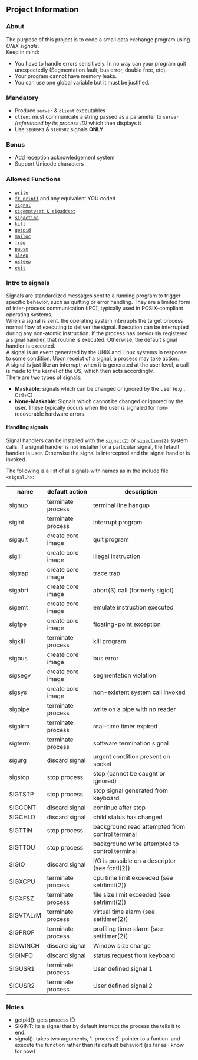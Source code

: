 ## Project Information

### About

The purpose of this project is to code a small data exchange program using *UNIX signals*. \
Keep in mind:
- You have to handle errors sensitively. In no way can your program quit unexpectedly (Segmentation fault, bus error, double free, etc).
- Your program cannot have memory leaks.
- You can use one global variable but it must be justified.

### Mandatory

- Produce `server` & `client` executables
- `client` must communicate a string passed as a parameter to `server` *(referenced by its process ID)* which then displays it
- Use `SIGUSR1` & `SIGUSR2` signals **ONLY**

### Bonus

- Add reception acknowledgement system
- Support Unicode characters

### Allowed Functions
- [`write`](https://man7.org/linux/man-pages/man2/write.2.html)
- [`ft_printf`](https://github.com/achrafelkhnissi/1337/tree/master/42curses/ft_printf) and any equivalent YOU coded
- [`signal`](https://man7.org/linux/man-pages/man2/signal.2.html)
- [`sigemptyset & sigaddset`](https://man7.org/linux/man-pages/man3/sigsetops.3.html)
- [`sigaction`](https://man7.org/linux/man-pages/man2/sigaction.2.html)
- [`kill`](https://man7.org/linux/man-pages/man2/kill.2.html)
- [`getpid`](https://man7.org/linux/man-pages/man2/getpid.2.html)
- [`malloc`](https://man7.org/linux/man-pages/man3/free.3.html)
- [`free`](https://man7.org/linux/man-pages/man3/free.3.html)
- [`pause`](https://man7.org/linux/man-pages/man2/pause.2.html)
- [`sleep`](https://man7.org/linux/man-pages/man3/sleep.3.html)
- [`usleep`](https://man7.org/linux/man-pages/man3/usleep.3.html)
- [`exit`](https://man7.org/linux/man-pages/man3/exit.3.html)

### Intro to signals

Signals are standardized messages sent to a running program to trigger specific behavior, such as quitting or error handling. They are a limited form of inter-process communication (IPC), typically used in POSIX-compliant operating systems. \
When a signal is sent. the operating system interrupts the target process normal flow of executing to deliver the signal. Execution can be interrupted during any non-atomic instruction. If the process has previously registered a signal handler,  that routine is executed. Otherwise, the default signal handler is executed. \
A signal is an event generated by the UNIX and Linux systems in response to some condition. Upon receipt of a signal, a process may take action. \
A signal is just like an interrupt; when it is generated at the user level, a call is made to the kernel of the OS, which then acts accordingly. \
There are two types of signals:
- __Maskable__: signals which can be changed or ignored by the user (e.g., Ctrl+C)
- __None-Maskable__: Signals which cannot be changed or ignored by the user. These typically occurs when the user is signaled for non-recoverable hardware errors.

#### Handling signals
Signal handlers can be installed with the [`signal(2)`](https://man7.org/linux/man-pages/man7/signal.7.html) or [`sigaction(2)`](https://man7.org/linux/man-pages/man2/sigaction.2.html) system calls. If a signal handler is not installer for a particular signal, the fefault handler is user. Otherwise the signal is intercepted and the signal handler is invoked.

The following is a list of all signals with names as in the include file `<signal.h>`:

|     name     |       default action      |    description                                       |   
|--------------|---------------------------|------------------------------------------------------|
|     sighup   |       terminate process   |    terminal line hangup                              |     	
|     sigint   |       terminate process   |    interrupt program                                 |     	
|     sigquit  |       create core image   |    quit program                                      |  	
|     sigill   |       create core image   |    illegal instruction                               |      	
|     sigtrap  |       create core image   |    trace trap                                        |         
|     sigabrt  |       create core image   |    abort(3) call (formerly sigiot)                   |          
|     sigemt   |       create core image   |    emulate instruction executed                      |        
|     sigfpe   |       create core image   |    floating-point exception                          |              
|     sigkill  |       terminate process   |    kill program                                      |         
|     sigbus   |       create core image   |    bus error                                         |         
|     sigsegv  |       create core image   |    segmentation violation                            |             
|     sigsys   |       create core image   |    non-existent system call invoked                  |          
|     sigpipe  |       terminate process   |    write on a pipe with no reader                    |        
|     sigalrm  |       terminate process   |    real-time timer expired                           |             
|     sigterm  |       terminate process   |    software termination signal                       |       
|     sigurg   |       discard signal      |    urgent condition present on socket                |           
|     sigstop  |       stop process        |    stop (cannot be caught or ignored)                |          
|     SIGTSTP  |       stop process        |    stop signal generated from keyboard               | 
|     SIGCONT  |       discard signal      |    continue after stop                               |   
|     SIGCHLD  |       discard signal      |    child status has changed                          |
|     SIGTTIN  |       stop process        |    background read attempted from control terminal   |         
|     SIGTTOU  |       stop process        |    background write attempted to control terminal    |       
|     SIGIO    |       discard signal      |    I/O is possible on a descriptor (see fcntl(2))    |         
|     SIGXCPU  |       terminate process   |    cpu time limit exceeded (see setrlimit(2))        |         
|     SIGXFSZ  |       terminate process   |    file size limit exceeded (see setrlimit(2))       |            
|     SIGVTALrM|       terminate process   |    virtual time alarm (see setitimer(2))             |          
|     SIGPROF  |       terminate process   |    profiling timer alarm (see setitimer(2))          |               
|     SIGWINCH |       discard signal      |    Window size change                                |     
|     SIGINFO  |       discard signal      |    status request from keyboard                      |      
|     SIGUSR1  |       terminate process   |    User defined signal 1                             |      
|     SIGUSR2  |       terminate process   |    User defined signal 2                             |              


### Notes
- getpid(): gets process ID
- SIGINT: its a signal that by default interrupt the process the tells it to end.
- signal(): takes two arguments, 1. process 2. pointer to a funtion. and execute the function rather than its default behavior! (as far as i know for now)
